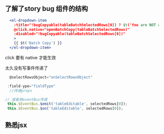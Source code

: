 
## 了解了story bug 组件的结构

```jsx
  <el-dropdown-item 
    :title="!bugCopyable(tableBatchSelectedRows[0]) ? $t('You are NOT authorized to copy bugs.') : ''"
    @click.native="openBatchCopy(tableBatchSelectedRows)"
    :disabled="!bugCopyable(tableBatchSelectedRows[0])"
    >
    {{ $t('Batch Copy') }}
  </el-dropdown-item>
```

click 要有 native 才能生效

太久没有写事件传递了

```js
  @selectRowsObject="onSelectRowsObject"

```

```js
 :field-ype="fieldType"
  //传递props
```

```js
// 或者用eventBus传递
 this.$EventBus.$emit('tableEditable', selectedRows[0]);
 this.$EventBus.$on('tableEditable', selectedRows[0]);

```

## 熟悉jsx
